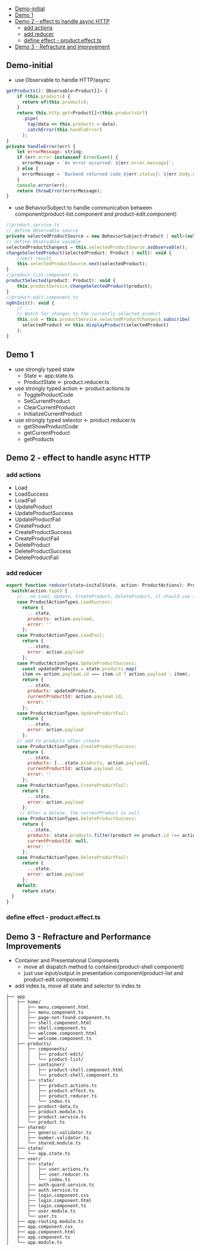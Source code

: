 - [Demo-initial](#demo-initial)
- [Demo 1](#demo-1)
- [Demo 2 - effect to handle async HTTP](#demo-2---effect-to-handle-async-http)
  - [add actions](#add-actions)
  - [add reducer](#add-reducer)
  - [define effect - product.effect.ts](#define-effect---producteffectts)
- [Demo 3 - Refracture and Improvement](#demo-3---refracture-and-improvement)

## Demo-initial

- use Observable to handle HTTP/async

```javascript
getProducts(): Observable<Product[]> {
    if (this.products) {
      return of(this.products);
    }
    return this.http.get<Product[]>(this.productsUrl)
      .pipe(
        tap(data => this.products = data),
        catchError(this.handleError)
      );
}
private handleError(err) {
    let errorMessage: string;
    if (err.error instanceof ErrorEvent) {
      errorMessage = `An error occurred: ${err.error.message}`;
    } else {
      errorMessage = `Backend returned code ${err.status}: ${err.body.error}`;
    }
    console.error(err);
    return throwError(errorMessage);
}
```

- use BehaviorSubject to handle communication between component(product-list.component and product-edit.component)

```javascript
//product.service.ts
// define Observable source
private selectedProductSource = new BehaviorSubject<Product | null>(null);
// define Observable vaiable
selectedProductChanges$ = this.selectedProductSource.asObservable();
changeSelectedProduct(selectedProduct: Product | null): void {
    //emit result
    this.selectedProductSource.next(selectedProduct);
}
//product-list.component.ts
productSelected(product: Product): void {
    this.productService.changeSelectedProduct(product);
}
//product-edit.component.ts
ngOnInit(): void {
    // ...
    // Watch for changes to the currently selected product
    this.sub = this.productService.selectedProductChanges$.subscribe(
      selectedProduct => this.displayProduct(selectedProduct)
    );
}
```

## Demo 1

- use strongly typed state
  - State          <- app.state.ts
  - ProductState   <- product.reducer.ts
- use strongly typed action  <- product.actions.ts
  - ToggleProductCode
  - SetCurrentProduct
  - ClearCurrentProduct
  - InitializeCurrentProduct
- use strongly typed selector  <- product.reducer.ts
  - getShowProductCode
  - getCurrentProduct
  - getProducts

## Demo 2 - effect to handle async HTTP

### add actions

- Load
- LoadSuccess
- LoadFail
- UpdateProduct
- UpdateProductSuccess
- UpdateProductFail
- CreateProduct
- CreateProductSuccess
- CreateProductFail
- DeleteProduct
- DeleteProductSuccess
- DeleteProductFail

### add reducer

```javascript
export function reducer(state=initalState, action: ProductActions): ProductState {
  switch(action.type) {
    //...no Load, Update, CreateProduct, DeleteProduct, it should use in effect
    case ProductActionTypes.LoadSuccess:
      return {
        ...state,
        products: action.payload,
        error: ''
      };
    case ProductActionTypes.LoadFail:
      return {
        ...state,
        error: action.payload
      };
    case ProductActionTypes.UpdateProductSuccess:
      const updatedProducts = state.products.map(
      item => action.payload.id === item.id ? action.payload : item);
      return {
        ...state,
        products: updatedProducts,
        currentProductId: action.payload.id,
        error: ''
      };
    case ProductActionTypes.UpdateProductFail:
      return {
        ...state,
        error: action.payload
      };
    // add to products after create
    case ProductActionTypes.CreateProductSuccess:
      return {
        ...state,
        products: [...state.products, action.payload],
        currentProductId: action.payload.id,
        error: ''
      };
    case ProductActionTypes.CreateProductFail:
      return {
        ...state,
        error: action.payload
      };
     // After a delete, the currentProduct is null.
    case ProductActionTypes.DeleteProductSuccess:
      return {
        ...state,
        products: state.products.filter(product => product.id !== action.payload),
        currentProductId: null,
        error: ''
      };
    case ProductActionTypes.DeleteProductFail:
      return {
        ...state,
        error: action.payload
      };
    default:
      return state;
  }
}
```

### define effect - product.effect.ts

## Demo 3 - Refracture and Performance Improvements 

- Container and Presentational Components
  - move all dispatch method to container(product-shell component)
  - just use input/output in presentation component(product-list and product-edit components)
- add index.ts, move all state and selector to index.ts

```
├── app
│   ├── home/
│   │   ├── menu.component.html
│   │   ├── menu.component.ts
│   │   ├── page-not-found.component.ts 
│   │   ├── shell.component.html 
│   │   ├── shell.component.ts
│   │   ├── welcome.component.html 
│   │   └── welcome.component.ts 
│   ├── products/
│   │   ├── components/
│   │   │   ├── product-edit/
│   │   │   └── product-list/
│   │   ├── container/
│   │   │   ├── product-shell.component.html
│   │   │   └── product-shell.component.ts
│   │   ├── state/
│   │   │   ├── product.actions.ts
│   │   │   ├── product.effect.ts
│   │   │   ├── product.reducer.ts
│   │   │   └── index.ts
│   │   ├── product-data.ts
│   │   ├── product.module.ts
│   │   ├── product.service.ts
│   │   └── product.ts
│   ├── shared/
│   │   ├── generic-validator.ts
│   │   ├── number.validator.ts
│   │   └── shared.module.ts
│   ├── state/
│   │   └── app.state.ts
│   ├── user/
│   │   ├── state/
│   │   │   ├── user.actions.ts
│   │   │   ├── user.reducer.ts
│   │   │   └── index.ts
│   │   ├── auth-guard.service.ts
│   │   ├── auth.service.ts
│   │   ├── login.component.css
│   │   ├── login.component.html
│   │   ├── login.component.ts
│   │   ├── user.module.ts
│   │   └── user.ts
│   ├── app-routing.module.ts
│   ├── app.component.css
│   ├── app.component.html
│   ├── app.component.ts
│   └── app.module.ts
```

